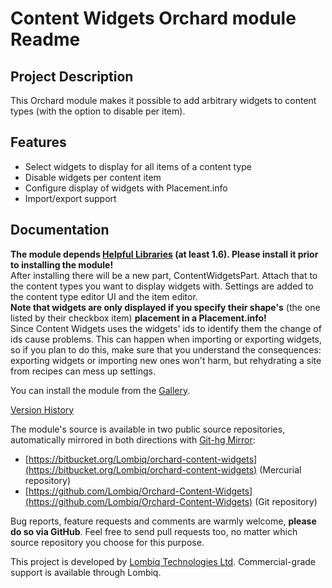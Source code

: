 # Content Widgets Orchard module Readme



## Project Description

This Orchard module makes it possible to add arbitrary widgets to content types (with the option to disable per item).


## Features

- Select widgets to display for all items of a content type
- Disable widgets per content item
- Configure display of widgets with Placement.info
- Import/export support


## Documentation

**The module depends [Helpful Libraries](https://gallery.orchardproject.net/List/Modules/Orchard.Module.Piedone.HelpfulLibraries) (at least 1.6). Please install it prior to installing the module!**  
After installing there will be a new part, ContentWidgetsPart. Attach that to the content types you want to display widgets with. Settings are added to the content type editor UI and the item editor.  
**Note that widgets are only displayed if you specify their shape's** (the one listed by their checkbox item) **placement in a Placement.info!**  
Since Content Widgets uses the widgets' ids to identify them the change of ids cause problems. This can happen when importing or exporting widgets, so if you plan to do this, make sure that you understand the consequences: exporting widgets or importing new ones won't harm, but rehydrating a site from recipes can mess up settings.

You can install the module from the [Gallery](http://gallery.orchardproject.net/List/Modules/Orchard.Module.Piedone.ContentWidgets).

[Version History](Docs/VersionHistory.md)

The module's source is available in two public source repositories, automatically mirrored in both directions with [Git-hg Mirror](https://githgmirror.com):

- [https://bitbucket.org/Lombiq/orchard-content-widgets](https://bitbucket.org/Lombiq/orchard-content-widgets) (Mercurial repository)
- [https://github.com/Lombiq/Orchard-Content-Widgets](https://github.com/Lombiq/Orchard-Content-Widgets) (Git repository)

Bug reports, feature requests and comments are warmly welcome, **please do so via GitHub**.
Feel free to send pull requests too, no matter which source repository you choose for this purpose.

This project is developed by [Lombiq Technologies Ltd](http://lombiq.com/). Commercial-grade support is available through Lombiq.
